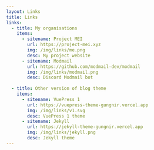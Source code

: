 ```yaml
---
layout: Links
title: Links
links:
  - title: My organisations
    items:
      - sitename: Project MEI
        url: https://project-mei.xyz
        img: /img/links/me.png
        desc: My project website
      - sitename: Modmail
        url: https://github.com/modmail-dev/modmail
        img: /img/links/modmail.png
        desc: Discord Modmail bot
        
  - title: Other version of blog theme
    items:
      - sitename: VuePress 1
        url: https://vuepress-theme-gungnir.vercel.app
        img: /img/links/v1.svg
        desc: VuePress 1 theme
      - sitename: Jekyll
        url: https://jekyll-theme-gungnir.vercel.app
        img: /img/links/jekyll.png
        desc: Jekyll theme
---
```

